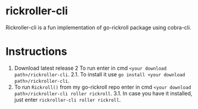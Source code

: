 # rickroller-cli
Rickroller-cli is a fun implementation of go-rickroll package using cobra-cli.

# Instructions
1. Download latest release
2 To run enter in cmd `<your download path>/rickroller-cli`.
  2.1. To install it use `go install <your download path>/rickroller-cli`.
3. To run `Rickroll()` from my go-rickroll repo enter in cmd `<your download path>/rickroller-cli roller rickroll`.
  3.1. In case you have it installed, just enter `rickroller-cli roller rickroll`.
